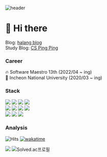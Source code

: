 
![header](https://capsule-render.vercel.app/api?type=soft&color=DD921F&height=200&section=header&text=Hi!%20I'm%20Halang&fontSize=50&animation=scaleIn)


# 👋 Hi there
Blog: [halang blog](https://velog.io/@lhr4884) <br>
Study Blog: [CS Ping Ping](https://blog-cs-pingping.vercel.app/docs/intro)

### Career
🔥 Software Maestro 13th (2022/04 ~ ing) <br>
🏫 Incheon National University (2020/03 ~ ing)


### Stack
<div >
<img src="https://img.shields.io/badge/HTML5-E34F26?style=for-the-badge&logo=html5&logoColor=white"/>
<img src="https://img.shields.io/badge/CSS3-1572B6?style=for-the-badge&logo=css3&logoColor=white"/>
<img src="https://img.shields.io/badge/JavaScript-323330?style=for-the-badge&logo=javascript&logoColor=F7DF1E"/>
<img src="https://img.shields.io/badge/TypeScript-007ACC?style=for-the-badge&logo=typescript&logoColor=white"/>
<br>
  <img src="https://img.shields.io/badge/React-20232A?style=for-the-badge&logo=react&logoColor=61DAFB"/>
<img src="https://img.shields.io/badge/Rust-black?style=for-the-badge&logo=rust&logoColor=#E57324"/>
<img src="https://img.shields.io/badge/GitHub-100000?style=for-the-badge&logo=github&logoColor=white"/>
<img src="https://img.shields.io/badge/GIT-E44C30?style=for-the-badge&logo=git&logoColor=white"/>
<br>
    <img src="https://img.shields.io/badge/Notion-000000?style=for-the-badge&logo=notion&logoColor=white"/>
    <img src="https://img.shields.io/badge/Miro-F7C922?style=for-the-badge&logo=Miro&logoColor=050036"/>
    <img src="https://img.shields.io/badge/Figma-F24E1E?style=for-the-badge&logo=figma&logoColor=white"/>
</div>



### Analysis 
![Hits](https://hits.seeyoufarm.com/api/count/incr/badge.svg?url=https%3A%2F%2Fgithub.com%2Fharyung-lee&count_bg=%233DC7C8&title_bg=%23555555&icon=&icon_color=%23E7E7E7&title=hits&edge_flat=false)
[![wakatime](https://wakatime.com/badge/user/02d79381-005e-489b-b7f0-5fdf9dc2a088.svg)](https://wakatime.com/@02d79381-005e-489b-b7f0-5fdf9dc2a088)

<img src="https://github-readme-stats.vercel.app/api?username=haryung-lee&theme=slateorange&hide=issues&count_private=true&kill_cache=1" /> ![Solved.ac프로필](http://mazassumnida.wtf/api/v2/generate_badge?boj=halang)





